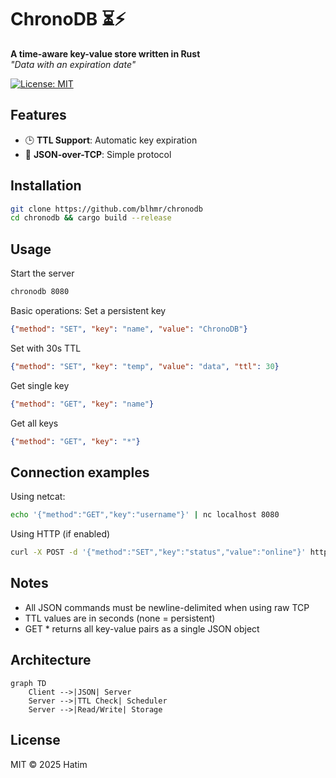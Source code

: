# ChronoDB ⏳⚡

**A time-aware key-value store written in Rust**  
*"Data with an expiration date"*

[![License: MIT](https://img.shields.io/badge/license-MIT-blue.svg)](LICENSE)

## Features
- 🕒 **TTL Support**: Automatic key expiration
- 🚀 **JSON-over-TCP**: Simple protocol

## Installation
```sh
git clone https://github.com/blhmr/chronodb
cd chronodb && cargo build --release
```

## Usage
Start the server
```sh
chronodb 8080
```

Basic operations:
Set a persistent key
```json
{"method": "SET", "key": "name", "value": "ChronoDB"}
```

Set with 30s TTL
```json
{"method": "SET", "key": "temp", "value": "data", "ttl": 30}
```

Get single key
```json
{"method": "GET", "key": "name"}
```

Get all keys
```json
{"method": "GET", "key": "*"}
```

## Connection examples
Using netcat:
```sh
echo '{"method":"GET","key":"username"}' | nc localhost 8080
```

Using HTTP (if enabled)
```sh
curl -X POST -d '{"method":"SET","key":"status","value":"online"}' http://localhost:8080
```

## Notes
- All JSON commands must be newline-delimited when using raw TCP
- TTL values are in seconds (none = persistent)
- GET * returns all key-value pairs as a single JSON object

## Architecture
```mermaid
graph TD
    Client -->|JSON| Server
    Server -->|TTL Check| Scheduler
    Server -->|Read/Write| Storage
```

## License
MIT © 2025 Hatim